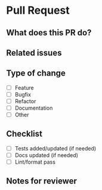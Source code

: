 # Pull Request

## What does this PR do?
<!-- Briefly describe the change or feature. -->

## Related issues
<!-- List related issues or close them. Example: Closes #123 -->

## Type of change

- [ ] Feature
- [ ] Bugfix
- [ ] Refactor
- [ ] Documentation
- [ ] Other

## Checklist

- [ ] Tests added/updated (if needed)
- [ ] Docs updated (if needed)
- [ ] Lint/format pass

## Notes for reviewer
<!-- Anything special for reviewers to know? -->
